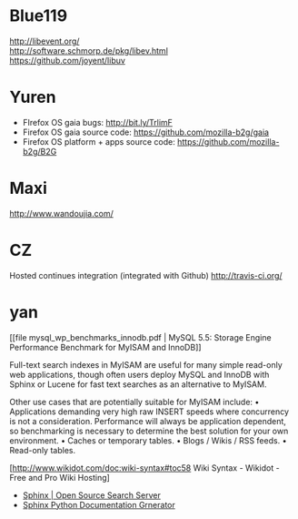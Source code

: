 


# Blue119

<http://libevent.org/>  
<http://software.schmorp.de/pkg/libev.html>  
<https://github.com/joyent/libuv>  

# Yuren

- FIrefox OS gaia bugs: <http://bit.ly/TrlimF>  
- Firefox OS gaia source code: <https://github.com/mozilla-b2g/gaia>  
- Firefox OS platform + apps source code: <https://github.com/mozilla-b2g/B2G>  

# Maxi

<http://www.wandoujia.com/>  

# CZ

Hosted continues integration (integrated with Github)
<http://travis-ci.org/>  

# yan

[[file mysql_wp_benchmarks_innodb.pdf | MySQL 5.5: Storage Engine Performance Benchmark for MyISAM and InnoDB]]

Full-text search indexes in MyISAM are
useful for many simple read-only web applications, though often users deploy MySQL and InnoDB
with Sphinx or Lucene for fast text searches as an alternative to MyISAM.

Other use cases that are potentially suitable for MyISAM include:
• Applications demanding very high raw INSERT speeds where concurrency is not a
consideration. Performance will always be application dependent, so benchmarking is
necessary to determine the best solution for your own environment.
• Caches or temporary tables.
• Blogs / Wikis / RSS feeds.
• Read-only tables.

[http://www.wikidot.com/doc:wiki-syntax#toc58 Wiki Syntax - Wikidot - Free and Pro Wiki Hosting]


* [Sphinx | Open Source Search Server](http://sphinxsearch.com/)
* [Sphinx Python Documentation Grnerator](http://sphinx-doc.org/#)